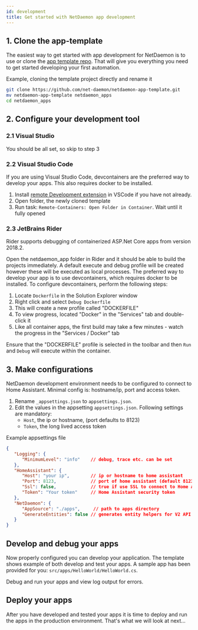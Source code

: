 ```yaml
---
id: development
title: Get started with NetDaemon app development
---
```


## 1. Clone the app-template
The easiest way to get started with app development for NetDaemon is to use or clone the [app template repo](https://github.com/net-daemon/netdaemon-app-template). That will give you everything you need to get started developing your first automation.

Example, cloning the template project directly and rename it
```bash
git clone https://github.com/net-daemon/netdaemon-app-template.git
mv netdaemon-app-template netdaemon_apps
cd netdaemon_apps
```
## 2. Configure your development tool

### 2.1 Visual Studio
You should be all set, so skip to step 3

### 2.2 Visual Studio Code
If you are using Visual Studio Code, devcontainers are the preferred way to develop your apps. This also requires docker to be installed.

1. Install [remote Development extension](https://marketplace.visualstudio.com/items?itemName=ms-vscode-remote.vscode-remote-extensionpack) in VSCode if you have not already.
2. Open folder, the newly cloned template
3. Run task: `Remote-Containers: Open Folder in Container`. Wait until it fully opened

### 2.3 JetBrains Rider
Rider supports debugging of containerized ASP.Net Core apps from version 2018.2.

Open the netdaemon_app folder in Rider and it should be able to build the projects immediately.
A default execute and debug profile will be created however these will be executed as local processes.
The preferred way to develop your app is to use devcontainers, which requires docker to be installed.
To configure devcontainers, perform the following steps:

1. Locate `Dockerfile` in the Solution Explorer window
2. Right click and select `Debug Dockerfile`
3. This will create a new profile called "DOCKERFILE"
4. To view progress, located "Docker" in the "Services" tab and double-click it
5. Like all container apps, the first build may take a few minutes - watch the progress in the "Services / Docker" tab

Ensure that the "DOCKERFILE" profile is selected in the toolbar and then `Run` and `Debug` will execute within the container.

## 3. Make configurations
NetDaemon development environment needs to be configured to connect to Home Assistant.  Minimal config is: hostname/ip, port and access token.

1. Rename `_appsettings.json` to `appsettings.json`.
2. Edit the values in the appsetting `appsettings.json`. Following settings are mandatory:
   - `Host`, the ip or hostname, (port defaults to 8123)
   - `Token`, the long lived access token

Example appsettings file
```json
{
   "Logging": {
      "MinimumLevel": "info"    // debug, trace etc. can be set
   },
   "HomeAssistant": {
      "Host": "your ip",        // ip or hostname to home assistant 
      "Port": 8123,             // port of home assistant (default 8123)
      "Ssl": false,             // true if use SSL to connect to Home Assistant
      "Token": "Your token"     // Home Assistant security token
   },
   "NetDaemon": {
      "AppSource": "./apps",     // path to apps directory
      "GenerateEntities": false // generates entity helpers for V2 API on start
   }
}
```

## Develop and debug your apps
Now properly configured you can develop your application. The template shows example of both develop and test your apps. A sample app has been provided for you: `src/apps/HelloWorld/HelloWorld.cs`.

Debug and run your apps and view log output for errors.

## Deploy your apps

After you have developed and tested your apps it is time to deploy and run the apps in the production environment. That's what we will look at next...


